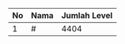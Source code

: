 | No | Nama            | Jumlah Level |
|----|-----------------|--------------|
| 1  | #    |    4404        |
